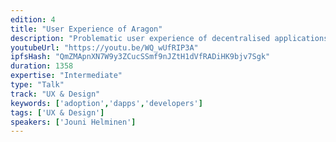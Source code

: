 ```yaml
---
edition: 4
title: "User Experience of Aragon"
description: "Problematic user experience of decentralised applications has been a major factor in slow adoption of them. We think this is attributable partially due to incomplete technology, but also to lack of established design patterns and design systems in the space. Through the work we have done with Aragon, and other open source projects like Ubuntu and Matrix/Riot redesign we think increased attention to design can really help push these important technologies to wider audiences. We would like to share learnings from these projects. Additionally, we are announcing a new open source design system and UI component library - Lorakeet -  for decentralised applications, using React and Styled Components for theming. We hope it will help developers and designers build dapps with a good level of baseline design choices and code quality, and that the community will adopt and contribute to it."
youtubeUrl: "https://youtu.be/WQ_wUfRIP3A"
ipfsHash: "QmZMApnXN7W9y3ZCucSSmf9nJZtH1dVfRADiHK9bjv7Sgk"
duration: 1358
expertise: "Intermediate"
type: "Talk"
track: "UX & Design"
keywords: ['adoption','dapps','developers']
tags: ['UX & Design']
speakers: ['Jouni Helminen']
---
```

